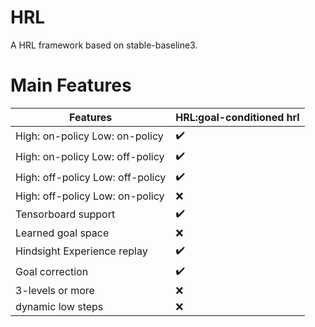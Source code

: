 # HRL
A HRL framework based on stable-baseline3. 

# Main Features
| **Features**                | **HRL:goal-conditioned hrl** |
| --------------------------- | ----------------------|
| High: on-policy Low: on-policy| :heavy_check_mark: |
| High: on-policy Low: off-policy | :heavy_check_mark: |
| High: off-policy Low: off-policy | :heavy_check_mark: |
| High: off-policy Low: on-policy | :x: |
| Tensorboard support         | :heavy_check_mark: |
| Learned goal space          | :x: |
| Hindsight Experience replay             | :heavy_check_mark: |
| Goal correction          | :heavy_check_mark: |
| 3-levels or more| :x: |
| dynamic low steps| :x: |
